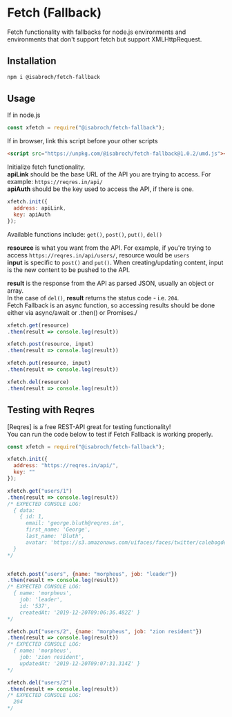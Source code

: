 # Fetch (Fallback)
Fetch functionality with fallbacks for node.js environments and environments that don't support fetch but support XMLHttpRequest.

## Installation
```bash
npm i @isabroch/fetch-fallback
```

## Usage
If in node.js
```js
const xfetch = require("@isabroch/fetch-fallback");
```

If in browser, link this script before your other scripts
```html
<script src="https://unpkg.com/@isabroch/fetch-fallback@1.0.2/umd.js"></script>
```

Initialize fetch functionality.\
**apiLink** should be the base URL of the API you are trying to access. For example: `https://reqres.in/api/`\
**apiAuth** should be the key used to access the API, if there is one.
```js
xfetch.init({
  address: apiLink,
  key: apiAuth
});
```

Available functions include: `get()`, `post()`, `put()`, `del()`

**resource** is what you want from the API. For example, if you're trying to access `https://reqres.in/api/users/`, resource would be `users`\
**input** is specific to `post()` and `put()`. When creating/updating content, input is the new content to be pushed to the API.

**result** is the response from the API as parsed JSON, usually an object or array.\
In the case of `del()`, **result** returns the status code - i.e. `204`.\
Fetch Fallback is an async function, so accessing results should be done either via async/await or .then() or Promises./

```js
xfetch.get(resource)
.then(result => console.log(result))

xfetch.post(resource, input)
.then(result => console.log(result))

xfetch.put(resource, input)
.then(result => console.log(result))

xfetch.del(resource)
.then(result => console.log(result))
```

## Testing with Reqres
[Reqres] is a free REST-API great for testing functionality!\
You can run the code below to test if Fetch Fallback is working properly.
```js
const xfetch = require("@isabroch/fetch-fallback");

xfetch.init({
  address: "https://reqres.in/api/",
  key: ""
});

xfetch.get("users/1")
.then(result => console.log(result))
/* EXPECTED CONSOLE LOG:
  { data:
    { id: 1,
      email: 'george.bluth@reqres.in',
      first_name: 'George',
      last_name: 'Bluth',
      avatar: 'https://s3.amazonaws.com/uifaces/faces/twitter/calebogden/128.jpg' }
  }
*/


xfetch.post("users", {name: "morpheus", job: "leader"})
.then(result => console.log(result))
/* EXPECTED CONSOLE LOG:
  { name: 'morpheus',
    job: 'leader',
    id: '537',
    createdAt: '2019-12-20T09:06:36.482Z' }
*/

xfetch.put("users/2", {name: "morpheus", job: "zion resident"})
.then(result => console.log(result))
/* EXPECTED CONSOLE LOG:
  { name: 'morpheus',
    job: 'zion resident',
    updatedAt: '2019-12-20T09:07:31.314Z' }
*/

xfetch.del("users/2")
.then(result => console.log(result))
/* EXPECTED CONSOLE LOG:
  204
*/
```